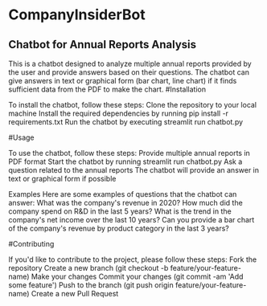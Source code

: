 # CompanyInsiderBot
## Chatbot for Annual Reports Analysis
 
This is a chatbot designed to analyze multiple annual reports provided by the user and provide answers based on their questions. The chatbot can give answers in text or graphical form (bar chart, line chart) if it finds sufficient data from the PDF to make the chart.
#Installation
 
To install the chatbot, follow these steps:
Clone the repository to your local machine
Install the required dependencies by running pip install -r requirements.txt
Run the chatbot by executing streamlit run chatbot.py

#Usage
 
To use the chatbot, follow these steps:
Provide multiple annual reports in PDF format
Start the chatbot by running streamlit run chatbot.py
Ask a question related to the annual reports
The chatbot will provide an answer in text or graphical form if possible

Examples 
Here are some examples of questions that the chatbot can answer:
What was the company's revenue in 2020?
How much did the company spend on R&D in the last 5 years?
What is the trend in the company's net income over the last 10 years?
Can you provide a bar chart of the company's revenue by product category in the last 3 years?

#Contributing
 
If you'd like to contribute to the project, please follow these steps:
Fork the repository
Create a new branch (git checkout -b feature/your-feature-name)
Make your changes
Commit your changes (git commit -am 'Add some feature')
Push to the branch (git push origin feature/your-feature-name)
Create a new Pull Request
